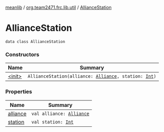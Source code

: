 [meanlib](../../index.md) / [org.team2471.frc.lib.util](../index.md) / [AllianceStation](./index.md)

# AllianceStation

`data class AllianceStation`

### Constructors

| Name | Summary |
|---|---|
| [&lt;init&gt;](-init-.md) | `AllianceStation(alliance: `[`Alliance`](../-alliance/index.md)`, station: `[`Int`](https://kotlinlang.org/api/latest/jvm/stdlib/kotlin/-int/index.html)`)` |

### Properties

| Name | Summary |
|---|---|
| [alliance](alliance.md) | `val alliance: `[`Alliance`](../-alliance/index.md) |
| [station](station.md) | `val station: `[`Int`](https://kotlinlang.org/api/latest/jvm/stdlib/kotlin/-int/index.html) |
